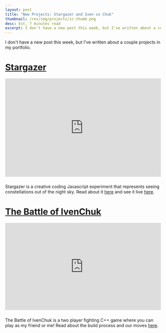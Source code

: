 ```yaml
---
layout: post
title: "New Projects: Stargazer and Iven vs Chuk"
thumbnail: /res/img/projects/ic-thumb.png
desc: Est. 7 minutes read
excerpt: I don't have a new post this week, but I've written about a couple projects in my portfolio. Check them out!
---
```


I don't have a new post this week, but I've written about a couple projects in my portfolio.

# [Stargazer](/projects/stargazer/)

<div style="width:100%;height:0;padding-bottom:63%;position:relative;margin-bottom:2.46vw;"><iframe src="https://giphy.com/embed/xT0xeyYYBPqYQlU2Vq" width="100%" height="100%" style="position:absolute" frameBorder="0" class="giphy-embed" allowFullScreen></iframe></div>

Stargazer is a creative coding Javascript experiment that represents seeing constellations out of the night sky. Read about it [here](/projects/stargazer/) and see it live [here](/).

# [The Battle of IvenChuk](/projects/the_battle_of_ivenchuk/)

<div style="width:100%;height:0;padding-bottom:56%;position:relative;margin-bottom:2.46vw;"><iframe src="https://giphy.com/embed/l3mZazOQuYQhmE048" width="100%" height="100%" style="position:absolute" frameBorder="0" class="giphy-embed" allowFullScreen></iframe></div>

The Battle of IvenChuk is a two player fighting C++ game where you can play as my friend or me! Read about the build process and our moves [here](/projects/the_battle_of_ivenchuk/).